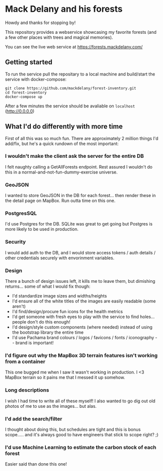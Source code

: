 # Mack Delany and his forests

Howdy and thanks for stopping by!

This repository provides a webservice showcasing my favorite forests (and a few other places with trees and magical memories).

You can see the live web service at https://forests.mackdelany.com/

## Getting started

To run the service pull the repositary to a local machine and build/start the service with docker-compose:

```
git clone https://github.com/mackdelany/forest-inventory.git
cd forest-inventory
docker-compose up
```

After a few minutes the service should be avaliable on `localhost` (http://0.0.0.0)

## What I'd do differently with more time

First of all this was so much fun. There are approximately 2 million things I'd add/fix, but he's a quick rundown of the most important:

### I wouldn't make the client ask the server for the entire DB

I felt naughty calling a GetAllForests endpoint. Rest assured I wouldn't do this in a normal-and-not-fun-dummy-exercise universe.

### GeoJSON

I wanted to store GeoJSON in the DB for each forest... then render these in the detail page on MapBox. Run outta time on this one.

### PostgresSQL

I'd use Postgres for the DB. SQLite was great to get going but Postgres is more likely to be used in production.

### Security

I would add auth to the DB, and I would store access tokens / auth details / other credentials securely with envorinment variables.

### Design

There a bunch of design issues left, it kills me to leave them, but dimishing returns... some of what I would fix though:

- I'd standardize image sizes and widths/heights
- I'd ensure all of the white titles of the images are easily readable (some aren't)
- I'd find/design/procure fun icons for the health metrics
- I'd get someone with fresh eyes to play with the service to find holes... people don't do this enough!
- I'd design/style custom components (where needed) instead of using the bootstrap library the entire time
- I'd use Pachama brand colours / logos / favicons / fonts / iconography -- brand is important!

### I'd figure out why the MapBox 3D terrain features isn't working from a container

This one bugged me when I saw it wasn't working in production. I <3 MapBox terrain so it pains me that I messed it up somehow.

### Long descriptions

I wish I had time to write all of these myself! I also wanted to go dig out old photos of me to use as the images... but alas.

### I'd add the search/filter

I thought about doing this, but schedules are tight and this is bonus scope..... and it's always good to have engineers that stick to scope right? ;)

### I'd use Machine Learning to estimate the carbon stock of each forest

Easier said than done this one!
